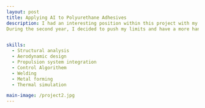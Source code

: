 ```yaml
---
layout: post
title: Applying AI to Polyurethane Adhesives
description: I had an interesting position within this project with my degree in formulation and data mining. I spent my first year gathering data on the polyurethane adhesives, the raw materials, the films and the complexes. This crucial step was supplemented by the design of new protocols and the discussion of hypotheses to test with the in-house AI.
During the second year, I decided to push my limits and have a more hands on approach on the data science side of things. I used Python libraries such as pandas, scikit-learn and RDKit to gain insight into the data that wasn’t visible with other methods such as spreadsheets.


skills: 
  - Structural analysis
  - Aerodynamic design
  - Propulsion system integration
  - Control Algorithem 
  - Welding
  - Metal forming
  - Thermal simulation

main-image: /project2.jpg
---
```

